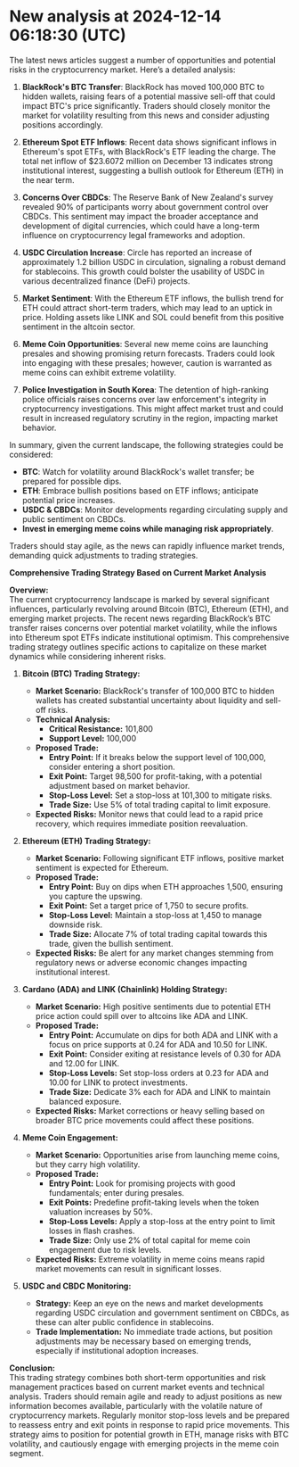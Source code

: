 # New analysis at 2024-12-14 06:18:30 (UTC)

The latest news articles suggest a number of opportunities and potential risks in the cryptocurrency market. Here’s a detailed analysis:

1. **BlackRock's BTC Transfer**: BlackRock has moved 100,000 BTC to hidden wallets, raising fears of a potential massive sell-off that could impact BTC's price significantly. Traders should closely monitor the market for volatility resulting from this news and consider adjusting positions accordingly.

2. **Ethereum Spot ETF Inflows**: Recent data shows significant inflows in Ethereum's spot ETFs, with BlackRock's ETF leading the charge. The total net inflow of $23.6072 million on December 13 indicates strong institutional interest, suggesting a bullish outlook for Ethereum (ETH) in the near term.

3. **Concerns Over CBDCs**: The Reserve Bank of New Zealand's survey revealed 90% of participants worry about government control over CBDCs. This sentiment may impact the broader acceptance and development of digital currencies, which could have a long-term influence on cryptocurrency legal frameworks and adoption.

4. **USDC Circulation Increase**: Circle has reported an increase of approximately 1.2 billion USDC in circulation, signaling a robust demand for stablecoins. This growth could bolster the usability of USDC in various decentralized finance (DeFi) projects.

5. **Market Sentiment**: With the Ethereum ETF inflows, the bullish trend for ETH could attract short-term traders, which may lead to an uptick in price. Holding assets like LINK and SOL could benefit from this positive sentiment in the altcoin sector.

6. **Meme Coin Opportunities**: Several new meme coins are launching presales and showing promising return forecasts. Traders could look into engaging with these presales; however, caution is warranted as meme coins can exhibit extreme volatility.

7. **Police Investigation in South Korea**: The detention of high-ranking police officials raises concerns over law enforcement's integrity in cryptocurrency investigations. This might affect market trust and could result in increased regulatory scrutiny in the region, impacting market behavior.

In summary, given the current landscape, the following strategies could be considered:
- **BTC**: Watch for volatility around BlackRock's wallet transfer; be prepared for possible dips.
- **ETH**: Embrace bullish positions based on ETF inflows; anticipate potential price increases.
- **USDC & CBDCs**: Monitor developments regarding circulating supply and public sentiment on CBDCs.
- **Invest in emerging meme coins while managing risk appropriately**.

Traders should stay agile, as the news can rapidly influence market trends, demanding quick adjustments to trading strategies.

**Comprehensive Trading Strategy Based on Current Market Analysis**

**Overview:**  
The current cryptocurrency landscape is marked by several significant influences, particularly revolving around Bitcoin (BTC), Ethereum (ETH), and emerging market projects. The recent news regarding BlackRock’s BTC transfer raises concerns over potential market volatility, while the inflows into Ethereum spot ETFs indicate institutional optimism. This comprehensive trading strategy outlines specific actions to capitalize on these market dynamics while considering inherent risks.

1. **Bitcoin (BTC) Trading Strategy:**
   - **Market Scenario:** BlackRock's transfer of 100,000 BTC to hidden wallets has created substantial uncertainty about liquidity and sell-off risks.
   - **Technical Analysis:**
     - **Critical Resistance:** 101,800
     - **Support Level:** 100,000
   - **Proposed Trade:**
     - **Entry Point:** If it breaks below the support level of 100,000, consider entering a short position.
     - **Exit Point:** Target 98,500 for profit-taking, with a potential adjustment based on market behavior.
     - **Stop-Loss Level:** Set a stop-loss at 101,300 to mitigate risks.
     - **Trade Size:** Use 5% of total trading capital to limit exposure.
   - **Expected Risks:** Monitor news that could lead to a rapid price recovery, which requires immediate position reevaluation.

2. **Ethereum (ETH) Trading Strategy:**
   - **Market Scenario:** Following significant ETF inflows, positive market sentiment is expected for Ethereum.
   - **Proposed Trade:**
     - **Entry Point:** Buy on dips when ETH approaches 1,500, ensuring you capture the upswing.
     - **Exit Point:** Set a target price of 1,750 to secure profits.
     - **Stop-Loss Level:** Maintain a stop-loss at 1,450 to manage downside risk.
     - **Trade Size:** Allocate 7% of total trading capital towards this trade, given the bullish sentiment.
   - **Expected Risks:** Be alert for any market changes stemming from regulatory news or adverse economic changes impacting institutional interest.

3. **Cardano (ADA) and LINK (Chainlink) Holding Strategy:**
   - **Market Scenario:** High positive sentiments due to potential ETH price action could spill over to altcoins like ADA and LINK.
   - **Proposed Trade:**
     - **Entry Point:** Accumulate on dips for both ADA and LINK with a focus on price supports at 0.24 for ADA and 10.50 for LINK.
     - **Exit Point:** Consider exiting at resistance levels of 0.30 for ADA and 12.00 for LINK.
     - **Stop-Loss Levels:** Set stop-loss orders at 0.23 for ADA and 10.00 for LINK to protect investments.
     - **Trade Size:** Dedicate 3% each for ADA and LINK to maintain balanced exposure.
   - **Expected Risks:** Market corrections or heavy selling based on broader BTC price movements could affect these positions.

4. **Meme Coin Engagement:**
   - **Market Scenario:** Opportunities arise from launching meme coins, but they carry high volatility.
   - **Proposed Trade:**
     - **Entry Point:** Look for promising projects with good fundamentals; enter during presales.
     - **Exit Points:** Predefine profit-taking levels when the token valuation increases by 50%.
     - **Stop-Loss Levels:** Apply a stop-loss at the entry point to limit losses in flash crashes.
     - **Trade Size:** Only use 2% of total capital for meme coin engagement due to risk levels.
   - **Expected Risks:** Extreme volatility in meme coins means rapid market movements can result in significant losses.

5. **USDC and CBDC Monitoring:**
   - **Strategy:** Keep an eye on the news and market developments regarding USDC circulation and government sentiment on CBDCs, as these can alter public confidence in stablecoins.
   - **Trade Implementation:** No immediate trade actions, but position adjustments may be necessary based on emerging trends, especially if institutional adoption increases.

**Conclusion:**  
This trading strategy combines both short-term opportunities and risk management practices based on current market events and technical analysis. Traders should remain agile and ready to adjust positions as new information becomes available, particularly with the volatile nature of cryptocurrency markets. Regularly monitor stop-loss levels and be prepared to reassess entry and exit points in response to rapid price movements. This strategy aims to position for potential growth in ETH, manage risks with BTC volatility, and cautiously engage with emerging projects in the meme coin segment.

